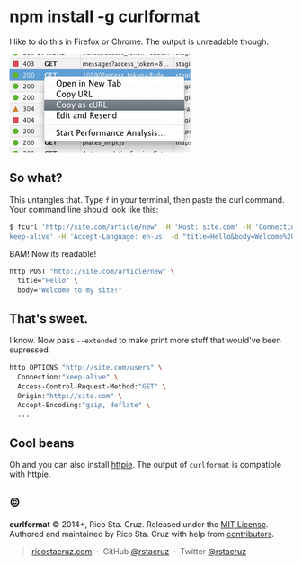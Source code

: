 # npm install -g curlformat

I like to do this in Firefox or Chrome. The output is unreadable though.

![image](etc/curl.png)

So what?
--------

This untangles that. Type `f` in your terminal, then paste the curl command.
Your command line should look like this:

```sh
$ fcurl 'http://site.com/article/new' -H 'Host: site.com' -H 'Connection: 
keep-alive' -H 'Accept-Language: en-us' -d "title=Hello&body=Welcome%20to%20" ...
```

BAM! Now its readable!

```sh
http POST "http://site.com/article/new" \
  title="Hello" \
  body="Welcome to my site!"
```

That's sweet.
-------------

I know. Now pass `--extended` to make print more stuff that would've been supressed.

```sh
http OPTIONS "http://site.com/users" \
  Connection:"keep-alive" \
  Access-Control-Request-Method:"GET" \
  Origin:"http://site.com" \
  Accept-Encoding:"gzip, deflate" \
  ...
```

Cool beans
----------

Oh and you can also install [httpie]. The output of `curlformat` is compatible with httpie.

[httpie]: http://httpie.org

## :copyright:

**curlformat** © 2014+, Rico Sta. Cruz. Released under the [MIT License].<br>
Authored and maintained by Rico Sta. Cruz with help from [contributors].

> [ricostacruz.com](http://ricostacruz.com) &nbsp;&middot;&nbsp;
> GitHub [@rstacruz](https://github.com/rstacruz) &nbsp;&middot;&nbsp;
> Twitter [@rstacruz](https://twitter.com/rstacruz)

[MIT License]: http://mit-license.org/
[contributors]: http://github.com/rstacruz/curlformat/contributors
